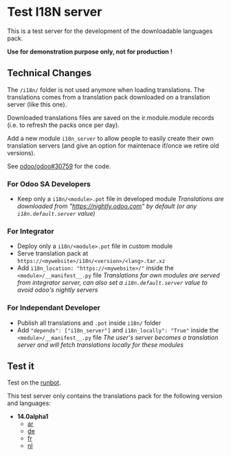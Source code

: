 # Test I18N server

This is a test server for the development of the downloadable languages pack.

**Use for demonstration purpose only, not for production !**

## Technical Changes

The `/i18n/` folder is not used anymore when loading translations.
The translations comes from a translation pack downloaded on a translation server (like this one).

Downloaded translations files are saved on the ir.module.module records (i.e. to refresh the packs once per day).

Add a new module `i18n_server` to allow people to easily create their own translation servers (and give an option for maintenace if/once we retire old versions).

See [odoo/odoo#30759](https://github.com/odoo/odoo/pull/30759) for the code.

### For Odoo SA Developers

- Keep only a `i18n/<module>.pot` file in developed module
*Translations are downloaded from "https://nightly.odoo.com" by default (or any `i18n.default.server` value)*

### For Integrator

- Deploy only a `i18n/<module>.pot` file in custom module
- Serve translation pack at `https://<mywebsite>/i18n/<version>/<lang>.tar.xz`
- Add `i18n_location: "https://<mywebsite>/"` inside the `<module>/__manifest__.py` file
*Translations for own modules are served from integrator server, can also set a `i18n.default.server` value to avoid odoo's nightly servers*

### For Independant Developer

- Publish all translations and `.pot` inside `i18n/` folder
- Add `"depends": ["i18n_server"]` and `i18n_locally": "True"` inside the `<module>/__manifest__.py` file
*The user's server becomes a translation server and will fetch translations locally for these modules*

## Test it

Test on the [runbot](http://runbot.odoo.com/runbot/quick_connect/54025).

This test server only contains the translations pack for the following version and languages:

- **14.0alpha1**
  - [ar](14.0alpha1/ar.tar.xz)
  - [de](14.0alpha1/de.tar.xz)
  - [fr](14.0alpha1/fr.tar.xz)
  - [nl](14.0alpha1/nl.tar.xz)
